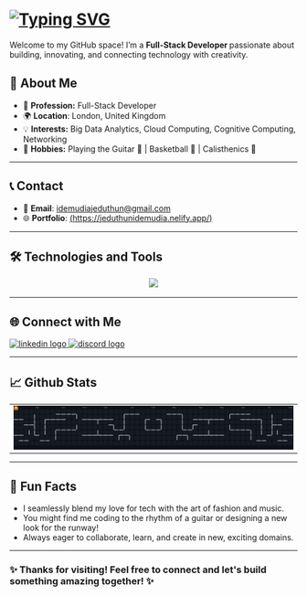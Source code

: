 <div>
  <h1>
    <a href="https://git.io/typing-svg">
      <img src="https://readme-typing-svg.demolab.com?font=Open+Sans&weight=600&size=30&pause=1000&color=080E4B&width=600&lines=+Hi%2C+I%E2%80%99m+Jeduthun+%F0%9F%91%8B" alt="Typing SVG" />
    </a>
  </h1>
  <p> Welcome to my GitHub space! I’m a <strong> Full-Stack Developer </strong> passionate about building, innovating, and connecting technology with creativity. </p>
</div>

## 👤 About Me

- 🚀 **Profession:** Full-Stack Developer
- 🌍 **Location**: London, United Kingdom
- 💡 **Interests:** Big Data Analytics, Cloud Computing, Cognitive Computing, Networking 
- 🎸 **Hobbies:** Playing the Guitar 🎸 | Basketball 🏀 | Calisthenics 💪

---

## 📞 Contact

- 📧 **Email**: [idemudiajeduthun@gmail.com](mailto:idemudiajeduthun@gmail.com)
- 🌐 **Portfolio**: [(https://jeduthunidemudia.nelify.app/)](https://jeduthunidemudia.netlify.app/)

---

## 🛠️ Technologies and Tools 

<p align="center">
  <a href="https://skillicons.dev" >
    <img src="https://skillicons.dev/icons?i=java,cpp,sqlite,py,html,css,bash,ts,js,react,nextjs,nodejs,matlab,bootstrap,tensorflow,opencv,tailwind,pytorch,opencv,mongodb,rabbitmq,redis,docker,kubernetes,azure,linux,gcp,ros,postman" >
  </a>
</p>

---

## 🌐 Connect with Me

<a href="https://www.linkedin.com/in/jeduthun-idemudia-116309288" target="_blank">
   <img src="https://img.shields.io/static/v1?message=LinkedIn&logo=linkedin&label=&color=0077B5&logoColor=white&labelColor=&style=for-the-badge" height="25" alt="linkedin logo"  />
</a>

<a href="https://discord.com/channels/jedutunthecreator" target="_blank">
  <img src="https://img.shields.io/static/v1?message=Discord&logo=discord&label=&color=7289DA&logoColor=white&labelColor=&style=for-the-badge" height="25" alt="discord logo"  />
</a>

---

##  📈 Github Stats

<div>
  <table>
    <tr>
      <td> 
          <img alt="pacman contribution graph" src="https://raw.githubusercontent.com/JeduthunTheCreator/JeduthunTheCreator/output/pacman-contribution-graph-dark.svg">
      </td>
    </tr>
  </table>
</div>


---

## 🎨 Fun Facts

- I seamlessly blend my love for tech with the art of fashion and music.
- You might find me coding to the rhythm of a guitar or designing a new look for the runway!
- Always eager to collaborate, learn, and create in new, exciting domains.

---
<div align="left">
  <h3>✨ Thanks for visiting! Feel free to connect and let's build something amazing together! ✨</h3>
</div>
